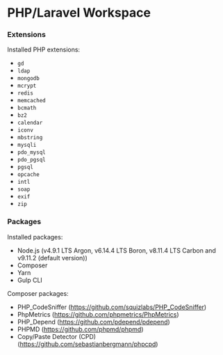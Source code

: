 # PHP/Laravel Workspace

### Extensions
Installed PHP extensions:
- `gd`
- `ldap`
- `mongodb`
- `mcrypt`
- `redis`
- `memcached`
- `bcmath`
- `bz2`
- `calendar`
- `iconv`
- `mbstring`
- `mysqli`
- `pdo_mysql`
- `pdo_pgsql`
- `pgsql`
- `opcache`
- `intl`
- `soap`
- `exif`
- `zip`

### Packages
Installed packages:
- Node.js (v4.9.1 LTS Argon, v6.14.4 LTS Boron, v8.11.4 LTS Carbon and v9.11.2 (default version))
- Composer
- Yarn
- Gulp CLI

Composer packages:
- PHP_CodeSniffer (https://github.com/squizlabs/PHP_CodeSniffer)
- PhpMetrics (https://github.com/phpmetrics/PhpMetrics)
- PHP_Depend (https://github.com/pdepend/pdepend)
- PHPMD (https://github.com/phpmd/phpmd)
- Copy/Paste Detector (CPD) (https://github.com/sebastianbergmann/phpcpd)
